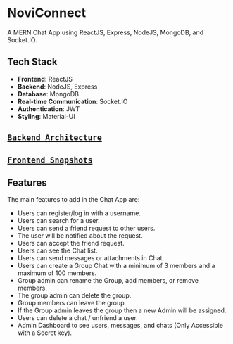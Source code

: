 # NoviConnect

A MERN Chat App using ReactJS, Express, NodeJS, MongoDB, and Socket.IO.

## Tech Stack

- **Frontend**: ReactJS
- **Backend**: NodeJS, Express
- **Database**: MongoDB
- **Real-time Communication**: Socket.IO
- **Authentication**: JWT
- **Styling**: Material-UI

## [`Backend Architecture`](./server/readme.md)
## [`Frontend Snapshots`](./client/readme.md)

## Features

The main features to add in the Chat App are:

- Users can register/log in with a username.
- Users can search for a user.
- Users can send a friend request to other users.
- The user will be notified about the request.
- Users can accept the friend request.
- Users can see the Chat list.
- Users can send messages or attachments in Chat.
- Users can create a Group Chat with a minimum of 3 members and a maximum of 100 members.
- Group admin can rename the Group, add members, or remove members.
- The group admin can delete the group.
- Group members can leave the group.
- If the Group admin leaves the group then a new Admin will be assigned.
- Users can delete a chat / unfriend a user.
- Admin Dashboard to see users, messages, and chats (Only Accessible with a Secret key).
